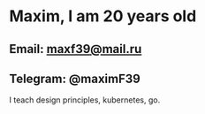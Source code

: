 # Maxim, I am 20 years old

## Email: maxf39@mail.ru
## Telegram: @maximF39 <br>
I teach design principles, kubernetes, go.
